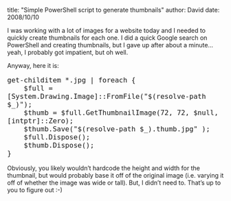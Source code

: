
title: "Simple PowerShell script to generate thumbnails"
author: David
date: 2008/10/10

<p>I was working with a lot of images for a website today and I needed to quickly create thumbnails for each one. I did a quick Google search on PowerShell and creating thumbnails, but I gave up after about a minute… yeah, I probably got impatient, but oh well.</p> <p>Anyway, here it is:</p> <p style="font-size: 12pt; font-family: consolas, monospace">get-childitem *.jpg | foreach { <br>&nbsp;&nbsp;&nbsp; $full = [System.Drawing.Image]::FromFile("$(resolve-path $_)"); <br>&nbsp;&nbsp;&nbsp; $thumb = $full.GetThumbnailImage(72, 72, $null, [intptr]::Zero); <br>&nbsp;&nbsp;&nbsp; $thumb.Save("$(resolve-path $_).thumb.jpg" ); <br>&nbsp;&nbsp;&nbsp; $full.Dispose(); <br>&nbsp;&nbsp;&nbsp; $thumb.Dispose(); <br>} </p> <p>Obviously, you likely wouldn’t hardcode the height and width for the thumbnail, but would probably base it off of the original image (i.e. varying it off of whether the image was wide or tall). But, I didn’t need to. That’s up to you to figure out :-)</p>
